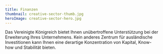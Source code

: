 ```yaml
---
title: Finanzen
thumbnail: creative-sector-thumb.jpg
heroImage: creative-sector-hero.jpg
---
```


Das Vereinigte Königreich bietet Ihnen unübertroffene Unterstützung bei der Erweiterung Ihres Unternehmens. Kein anderes Zentrum für ausländische Investitionen kann Ihnen eine derartige Konzentration von Kapital, Know-how und Stabilität bieten. 